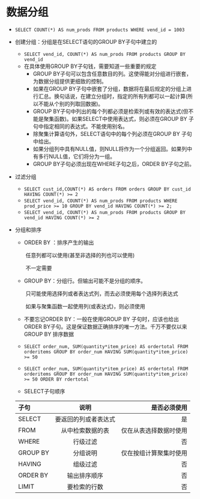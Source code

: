# 数据分组

- `SELECT COUNT(*) AS num_prods FROM products WHERE vend_id = 1003`

- 创建分组：分组是在SELECT语句的GROUP BY子句中建立的

  - `SELECT vend_id, COUNT(*) AS num_prods FROM products GROUP BY vend_id`
  - 在具体使用GROUP BY子句钱，需要知道一些重要的规定
    -  GROUP BY子句可以包含任意数目的列。这使得能对分组进行嵌套，为数据分组提供更细致的控制。
    - 如果在GROUP BY子句中嵌套了分组，数据将在最后规定的分组上进行汇总。换句话说，在建立分组时，指定的所有列都可以一起计算(所以不能从个别的列取回数据)。
    - GROUP BY子句中列出的每个列都必须是检索列或有效的表达式(但不能是聚集函数)。如果SELECT中使用表达式，则必须在GROUP BY 子句中指定相同的表达式。不能使用别名。
    - 除聚集计算语句外，SELECT语句中的每个列必须在GROUP BY 子句中给出。
    - 如果分组列中具有NULL值，则NULL将作为一个分组返回。如果列中有多行NULL值，它们将分为一组。
    - GROUP BY子句必须出现在WHERE子句之后，ORDER BY子句之前。

- 过滤分组

  - `SELECT cust_id,COUNT(*) AS orders FROM orders GROUP BY cust_id HAVING COUNT(*) >= 2`
  - `SELECT vend_id, COUNT(*) AS num_prods FROM products WHERE prod_price >= 10 GROUP BY vend_id HAVING COUNT(*) >= 2;`
  - `SELECT vend_id, COUNT(*) AS num_prods FROM products GROUP BY vend_id HAVING COUNT(*) >= 2`

- 分组和排序

  - ORDER BY ：排序产生的输出

    ​		      任意列都可以使用(甚至非选择的列也可以使用)

    ​			不一定需要

  - GROUP BY：分组行。但输出可能不是分组的顺序。

    ​			只可能使用选择列或者表达式列，而去必须使用每个选择列表达式

    ​			如果与聚集函数一起使用列(或表达式)，则必须使用

  - 不要忘记ORDER BY：一般在使用GROUP BY 子句时，应该也给出ORDER BY子句。这是保证数据正确排序的唯一方法。千万不要仅以来GROUP BY 排序数据

  - `SELECT order_num, SUM(quantity*item_price) AS ordertotal FROM orderitems GROUP BY order_num HAVING SUM(quantity*item_price) >= 50`

  - `SELECT order_num, SUM(quantity*item_price) AS ordertotal FROM orderitems GROUP BY order_num HAVING SUM(quantity*item_price) >= 50 ORDER BY rdertotal`

  - SELECT子句顺序

  

  

  | 子句     |         说明         |           是否必须使用 |
  | :------- | :------------------: | ---------------------: |
  | SELECT   | 要返回的列或者表达式 |                     是 |
  | FROM     |   从中检索数据的表   | 仅在从表选择数据时使用 |
  | WHERE    |       行级过滤       |                     否 |
  | GROUP BY |       分组说明       | 仅在按组计算聚集时使用 |
  | HAVING   |       组级过滤       |                     否 |
  | ORDER BY |     输出排序顺序     |                     否 |
  | LIMIT    |     要检索的行数     |                     否 |

  

  

  

  